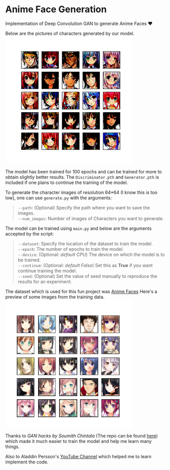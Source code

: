 # Anime Face Generation
Implementation of Deep Convolution GAN to generate Anime Faces :heart:

Below are the pictures of characters generated by our model.  
![Generated Images](./ims/generated.png)

The model has been trained for 100 epochs and can be trained for more to obtain slightly better results. The `Discriminator.pth` and `Generator.pth` is included if one plans to continue the training of the model.

To generate the character images of resolution 64\*64 (I know this is too low), one can use `generate.py` with the arguments:
>`--path`: (Optional) Specify the path where you want to save the images.  
>`--num_images`: Number of images of Characters you want to generate.

The model can be trained using `main.py` and below are the arguments accepted by the script:  
>`--dataset`: Specify the location of the dataset to train the model.  
>`--epoch`: The number of epochs to train the model.  
>`--device`: (Optional: *default CPU*) The device on which the model is to be trained.  
>`--continue`: (Optional: *default False*) Set this as **True** if you want continue training the model.  
>`--seed`: (Optional) Set the value of seed manually to reproduce the results for an experiment.

The dataset which is used for this fun project was [Anime Faces](https://www.kaggle.com/soumikrakshit/anime-faces)
Here's a preview of some images from the training data.
![Original Images](./ims/original.png)

Thanks to *GAN hacks by Soumith Chintala* (The repo can be found [here](https://www.github.com/soumith/ganhacks)) which made it much easier to train the model and help me learn many things.  

Also to Aladdin Persson's [YouTube Channel](https://www.youtube.com/channel/UCkzW5JSFwvKRjXABI-UTAkQ) which helped me to learn implement the code.